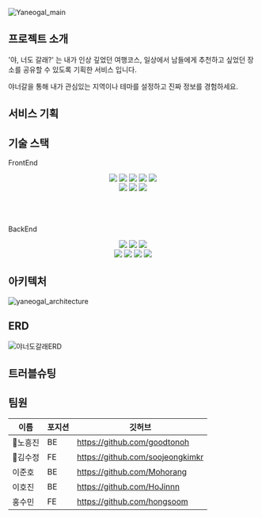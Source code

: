 ![Yaneogal_main](https://user-images.githubusercontent.com/105188620/181587809-cb324016-bc39-4ae0-ba8b-5f3aa99072fc.jpeg)

## 프로젝트 소개 
<p>'야, 너도 갈래?' 는 내가 인상 깊었던 여행코스, 
일상에서 남들에게 추천하고 싶었던 장소를 공유할 수 있도록 기획한 서비스 입니다.</p>
<p>야너갈을 통해 내가 관심있는 지역이나 테마를 설정하고 진짜 정보를 경험하세요.</p> 

## 서비스 기획
<div>
</div>

## 기술 스택
FrontEnd
<div align='center'>
    <img src="https://img.shields.io/badge/html-E34F26?style=for-the-badge&logo=html5&logoColor=white">
    <img src="https://img.shields.io/badge/css-1572B6?style=for-the-badge&logo=css3&logoColor=white">
    <img src="https://img.shields.io/badge/javascript-F7DF1E?style=for-the-badge&logo=javascript&logoColor=black">
    <img src="https://img.shields.io/badge/react-61DAFB?style=for-the-badge&logo=react&logoColor=black">
    <img src="https://img.shields.io/badge/redux-764ABC?style=for-the-badge&logo=redux&logoColor=black">
    <br/>
    <img src="https://img.shields.io/badge/figma-F24E1E?style=for-the-badge&logo=figma&logoColor=black">
    <img src="https://img.shields.io/badge/aws-232F3E?style=for-the-badge&logo=aws&logoColor=black">
    <img src="https://img.shields.io/badge/github-181717?style=for-the-badge&logo=github&logoColor=black">
</div>
    <br/>    <br/>    <br/>

BackEnd
<div align='center' >
    <img src="https://img.shields.io/badge/java-007396?style=for-the-badge&logo=java&logoColor=white">
    <img src="https://img.shields.io/badge/spring-6DB33F?style=for-the-badge&logo=spring&logoColor=white">
    <img src="https://img.shields.io/badge/springboot-6DB33F?style=for-the-badge&logo=springboot&logoColor=black">
    <br/>
    <img src="https://img.shields.io/badge/gradle-02303A?style=for-the-badge&logo=gradle&logoColor=black">
    <img src="https://img.shields.io/badge/mysql-4479A1?style=for-the-badge&logo=mysql&logoColor=black">
    <img src="https://img.shields.io/badge/aws-232F3E?style=for-the-badge&logo=aws&logoColor=black">
    <img src="https://img.shields.io/badge/github-181717?style=for-the-badge&logo=github&logoColor=black">
</div>

## 아키텍처 
![yaneogal_architecture](https://user-images.githubusercontent.com/105188620/181704268-6daa1031-8729-4677-aae2-07a6c984d650.jpg)

## ERD
![야너도갈래ERD](https://user-images.githubusercontent.com/105188620/181571360-7046077c-10ef-4d94-a744-8a2cc319a293.png)

## 트러블슈팅

## 팀원
|이름|포지션|깃허브|
|------|---|---|
|<g-emoji class="g-emoji" alias="beginner" fallback-src="https://github.githubassets.com/images/icons/emoji/unicode/1f530.png">🔰</g-emoji>노흥진|BE|https://github.com/goodtonoh|
|<g-emoji class="g-emoji" alias="beginner" fallback-src="https://github.githubassets.com/images/icons/emoji/unicode/1f530.png">🔰</g-emoji>김수정|FE|https://github.com/soojeongkimkr|
|이준호|BE|https://github.com/Mohorang|
|이호진|BE|https://github.com/HoJinnn|
|홍수민|FE|https://github.com/hongsoom|
